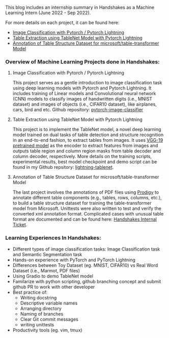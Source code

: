 This blog includes an internship summary in Handshakes as a Machine Learning Intern (June 2022 - Sep 2022). 

For more details on each project, it can be found here:  
  - [Image Classification with Pytorch / Pytorch Lightning](https://claudiamohh.github.io/2022/06/28/Image-Classification-with-Pytorch.html)
  - [Table Extraction using TableNet Model with Pytorch Lightning](https://claudiamohh.github.io/2022/08/30/Table-Extraction-using-TableNet-Model-with-Pytorch-Lightning.html)
  - [Annotation of Table Structure Dataset for microsoft/table-transformer Model](https://claudiamohh.github.io/2022/09/23/Annotation-of-Table-Structure-Dataset-for-table-transformor-model.html)

### Overview of Machine Learning Projects done in Handshakes: 
  1. Image Classification with Pytorch / Pytorch Lightning 
     
      This project serves as a gentle introduction to image classification task using deep learning models with Pytorch and Pytorch Lightning. It includes training of Linear models and Convolutional neural network (CNN) models to classify images of handwritten digits (i.e., MNIST dataset) and images of objects (i.e., CIFAR10 dataset), like airplanes, cars, bird and etc. Github repository: [pytorch-image-classifier](https://github.com/claudiamohh/pytorch-image-classifier)

  2. Table Extraction using TableNet Model with Pytorch Lightning

      This project is to implement the TableNet model, a novel deep learning model trained on dual tasks of table detection and structure recognition in an end-to-end fashion, to extract tables from images. It uses [VGG-19 pretrained model](https://arxiv.org/abs/1409.1556) as the encoder to extract features from images and outputs table region and column region masks from table decoder and column decoder, respectively. More details on the training scripts, experimental results, best model checkpoint and demo script can be found in my Github repsitory: [lightning-tablenet](https://github.com/claudiamohh/lightning-tablenet).
      
  3. Annotation of Table Structure Dataset for microsoft/table-transformer Model
     
     The last project involves the annotations of PDF files using [Prodigy](https://prodi.gy/) to annotate different table components (e.g., tables, rows, columns, etc.), to build a table structure dataset for training the table-transformer model from Microsoft. Unittests were also written to test and verify the converted xml annotation format. Complicated cases with unusual table format are documented and can be found here: [Handshakes Internal Ticket](https://handshakesbydc.atlassian.net/browse/AI-335).


### Learning Experiences In Handshakes: 
 - Different types of image classification tasks: Image Classification task and Semantic Segmentation task
 - Hands-on experience with PyTorch and PyTorch Lightning
 - Differences between Toy Dataset (eg. MNIST, CIFAR10) vs Real Word Dataset (i.e., Marmot, PDF files)
 - Using Gradio to demo TableNet model 
 - Familarize with python scripting, github branching concept and submit github PR to work with other developer
 - Best practice of: 
     - Writing docstring 
     - Descriptive variable names 
     - Arranging directory 
     - Naming of branches 
     - Clear Git commit messages 
     - writing unittests
 - Productivity tools (eg. vim, tmux) 

